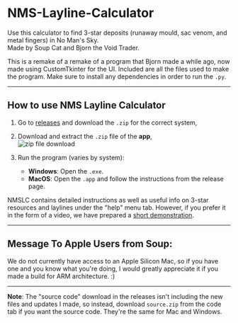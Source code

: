 # NMS-Layline-Calculator

Use this calculator to find 3-star deposits (runaway mould, sac venom, and metal fingers) in No Man's Sky.  
Made by Soup Cat and Bjorn the Void Trader.

This is a remake of a remake of a program that Bjorn made a while ago, now made using CustomTkinter for the UI. Included are all the files used to make the program. Make sure to install any dependencies in order to run the `.py`.

---

## How to use NMS Layline Calculator

1. Go to [releases](https://github.com/SoupCat-Py/NMS-Layline-Calculator/releases) and download the `.zip` for the correct system,
2. Download and extract the `.zip` file of the **app**, <br />
![zip file download](https://github.com/user-attachments/assets/4be44035-2028-435d-b853-beedb9c0e8f5)

4. Run the program (varies by system):
   - **Windows**: Open the `.exe`.  
   - **MacOS**: Open the `.app` and follow the instructions from the release page.

NMSLC contains detailed instructions as well as useful info on 3-star resources and laylines under the "help" menu tab. However, if you prefer it in the form of a video, we have prepared a [short demonstration](https://www.youtube.com/watch?v=Ec8QN39GNB8).

---

## Message To Apple Users from Soup:

We do not currently have access to an Apple Silicon Mac, so if you have one and you know what you're doing, I would greatly appreciate it if you made a build for ARM architecture. :)

---

**Note**: The "source code" download in the releases isn't including the new files and updates I made, so instead, download `source.zip` from the code tab if you want the source code. They're the same for Mac and Windows.
